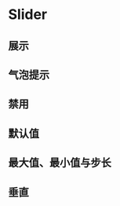 # Slider

## 展示

<y-slider></y-slider>

## 气泡提示

<y-slider is-tips></y-slider>

## 禁用

<y-slider disabled></y-slider>

## 默认值

<y-slider default-value="50"></y-slider>

## 最大值、最小值与步长

<y-slider default-value="50" is-tips min="0" max="100" step="5"></y-slider>
<y-slider default-value="30" is-tips vertical></y-slider>

## 垂直

<y-slider default-value="30" is-tips vertical></y-slider>
